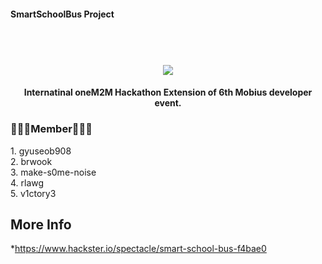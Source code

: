 #### SmartSchoolBus Project
<h1 align="center">  
  <br>
  <img src="https://capsule-render.vercel.app/api?type=slice&color=_#ffcb6b&height=200&section=header&text=Smart🚍SchoolBus&fontSize=90" />
  <br>
</h1>

<h4 align="center">Internatinal oneM2M Hackathon Extension of 6th Mobius developer event</a>.</h4>



<h3>🧑🏻‍💻Member🧑🏻‍💻</h3>
1. gyuseob908
</br>
2. brwook
</br>
3. make-s0me-noise
</br>
4. rlawg
</br>
5. v1ctory3

## More Info

*https://www.hackster.io/spectacle/smart-school-bus-f4bae0





